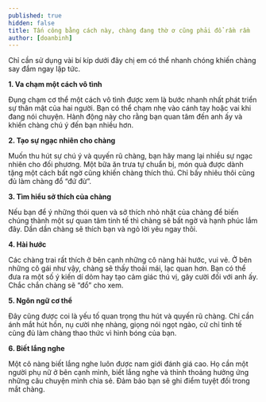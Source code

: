```yaml
---
published: true
hidden: false
title: Tấn công bằng cách này, chàng đang thờ ơ cũng phải đổ rầm rầm
author: [doanbinh] 
---
```

Chỉ cần sử dụng vài bí kíp dưới đây chị em có thể nhanh chóng khiến chàng say đắm ngay lập tức.

**1. Va chạm một cách vô tình**

Đụng chạm cơ thể một cách vô tình được xem là bước nhanh nhất phát triển sự thân mật của hai người. Bạn có thể chạm nhẹ vào cánh tay hoặc vai khi đang nói chuyện. Hành động này cho rằng bạn quan tâm đến anh ấy  và khiến chàng chú ý đến bạn nhiều hơn.

**2. Tạo sự ngạc nhiên cho chàng**

Muốn thu hút sự chú ý và quyến rũ chàng, bạn hãy mang lại nhiều sự ngạc nhiên cho đối phương. Một bữa ăn trưa tự chuẩn bị, món quà được dành tặng một cách bất ngờ cũng khiến chàng thích thú. Chỉ bấy nhiêu thôi cũng đủ làm chàng đổ “đứ đừ”.

**3. Tìm hiểu sở thích của chàng**

Nếu bạn để ý những thói quen và sở thích nhỏ nhặt của chàng để biến chúng thành một sự quan tâm tinh tế thì chàng sẽ bất ngờ và hạnh phúc lắm đây. Dần dần chàng sẽ thích bạn và ngỏ lời yêu ngay thôi.

**4. Hài hước**

Các chàng trai rất thích ở bên cạnh những cô nàng hài hước, vui vẻ. Ở bên những cô gái như vậy, chàng sẽ thấy thoải mái, lạc quan hơn. Bạn có thể đưa ra một số ý kiến dí dỏm hay tạo cảm giác thú vị, gây cười đối với anh ấy. Chắc chắn chàng sẽ “đổ” cho xem.

**5. Ngôn ngữ cơ thể**

Đây cũng được coi là yếu tố quan trọng thu hút và quyến rũ chàng. Chỉ cần ánh mắt hút hồn, nụ cười nhẹ nhàng, giọng nói ngọt ngào, cử chỉ tinh tế cũng đủ làm chàng thao thức vì hình bóng của bạn.

**6. Biết lắng nghe**

Một cô nàng biết lắng nghe luôn được nam giới đánh giá cao. Họ cần một người phụ nữ ở bên cạnh mình, biết lắng nghe và thỉnh thoảng hưởng ứng những câu chuyện mình chia sẻ. Đảm bảo bạn sẽ ghi điểm tuyệt đối trong mắt chàng.